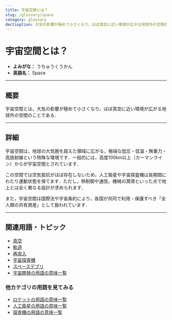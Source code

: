 ```yaml
---
title: 宇宙空間とは？
slug: /glossary/space
category: glossary
dectioption: 大気の影響が極めて小さくなり，ほぼ真空に近い環境が広がる地球外の空間のことである宇宙空間の意味・定義・内容について解説します．
---
```


# 宇宙空間とは？

- **よみがな：** うちゅうくうかん  
- **英語名：** Space  

---

## 概要

宇宙空間とは，大気の影響が極めて小さくなり，ほぼ真空に近い環境が広がる地球外の空間のことである．

---

## 詳細

宇宙空間は，地球の大気圏を超えた領域に広がる，極端な低圧・低温・無重力・高放射線という特殊な環境です．一般的には，高度100km以上（カーマンライン）からが宇宙空間とされています．

この空間では空気抵抗がほぼ存在しないため，人工衛星や宇宙探査機は長期間にわたり運動状態を保てます．ただし，熱制御や通信，機械の潤滑といった点で地上とは全く異なる設計が求められます．

また，宇宙空間は国際法や宇宙条約により，各国が共同で利用・保護すべき「全人類の共有資産」として扱われています．

---

## 関連用語・トピック

- [真空](/docs/glossary/vacuum)
- [軌道](/docs/orbit/orbit)
- [再突入](/docs/explorer/technology/reentry)
- [宇宙探査機](/docs/explorer/space-probe)
- [スペースデブリ](/docs/satellite/type/space-debris)
- [宇宙開発の用語の意味一覧](/docs/category/glossary)

### 他カテゴリの用語を見てみる
- [ロケットの用語の意味一覧](/docs/category/rocket)
- [人工衛星の用語の意味一覧](/docs/category/satellite)
- [探査機の用語の意味一覧](/docs/category/explorer)
